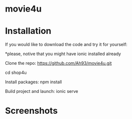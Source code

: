 # movie4u

# Installation

If you would like to download the code and try it for yourself:

*please, notive that you might have ionic installed already

Clone the repo: https://github.com/Ah93/movie4u.git

cd shop4u

Install packages: npm install

Build project and launch: ionic serve

# Screenshots

